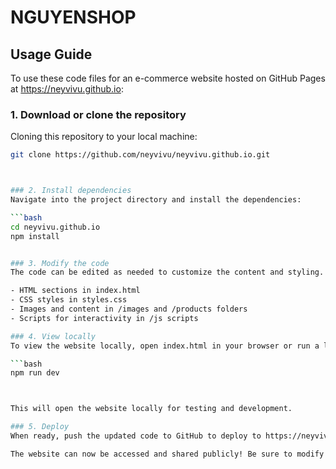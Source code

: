 # NGUYENSHOP 

## Usage Guide

To use these code files for an e-commerce website hosted on GitHub Pages at https://neyvivu.github.io:  

### 1. Download or clone the repository
Cloning this repository to your local machine:

```bash
git clone https://github.com/neyvivu/neyvivu.github.io.git



### 2. Install dependencies  
Navigate into the project directory and install the dependencies:

```bash
cd neyvivu.github.io
npm install


### 3. Modify the code
The code can be edited as needed to customize the content and styling. Some areas to modify:

- HTML sections in index.html
- CSS styles in styles.css
- Images and content in /images and /products folders  
- Scripts for interactivity in /js scripts  

### 4. View locally
To view the website locally, open index.html in your browser or run a local dev server like:

```bash
npm run dev



This will open the website locally for testing and development.

### 5. Deploy
When ready, push the updated code to GitHub to deploy to https://neyvivu.github.io  

The website can now be accessed and shared publicly! Be sure to modify areas like the business info, products, styling, etc. to create your own customized e-commerce site.

